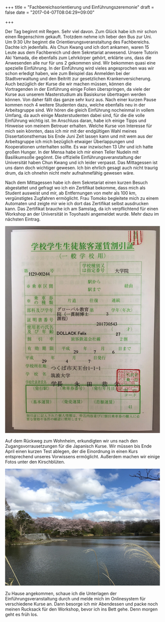 +++
title = "Fachbereichsorientierung und Einführungszeremonie"
draft = false
date = "2017-04-07T08:04:29+09:00"

+++

Der Tag beginnt mit Regen. Sehr viel davon. Zum Glück habe ich mir schon einen
Regenschirm gekauft. Trotzdem nehme ich lieber den Bus zur Uni. Um 9:30 Uhr
beginnt die Orientierungsveranstaltung des Fachbereichs. Dachte ich jedenfalls.
Als Chun Kwang und ich dort ankamen, waren 15 Leute aus dem Fachbereich und dem
Sekretariat anwesend. Unsere Tutorin Aki Yamada, die ebenfalls zum Lehrkörper
gehört, erklärte uns, dass die Anwesenden alle nur für uns 2 gekommen sind.
Wir bekommen quasi eine spezielle Einführung. In der Einführung wird vieles
angesprochen was wir schon erledigt haben, wie zum Beispiel das Anmelden bei
der Stadtverwaltung und den Beitritt zur gesetzlichen Krankenversicherung. Auch
bezüglich der Kurse die wir machen müssen, können die Vortragenden in der
Einführung einige Folien überspringen, da viele der Kurse aus unserem
Masterstudium als Basiskurse übertragen werden können. Von daher fällt das ganze
sehr kurz aus. Nach einer kurzen Pause kommen noch 4 weitere Studenten dazu,
welche ebenfalls neu in der Arbeitsgruppe sind. Wir hören die gleich Einführung
nocheinmal in vollem Umfang, da auch einige Masterstudenten dabei sind, für die
die volle Einführung wichtig ist. Im Anschluss daran, habe ich einige Tipps und
Hinweise von meinem Betreuer erhalten. Welche Kurse von Interesse für mich sein
könnten, dass ich mir mit der endgültigen Wahl meines Dissertationsthemas bis
Ende Juni Zeit lassen kann und mit wem aus der Arbeitsgruppe ich mich bezüglich
etwaiger Überlappungen und Kooperationen unterhalten sollte. Es war inzwischen
13 Uhr und ich hatte großen Hunger. In der Mensa habe ich mir einen Teller
Nudeln mit Basilikumsoße gegönnt. Die offizielle Einführungsveranstaltung der
Universität haben Chun Kwang und ich leider verpasst. Das Mittagessen ist uns
dann doch wichtiger gewesen. Ich bin ehrlich gesagt auch nicht traurig drum, da
ich ohnehin nicht mehr aufnahmefähig gewesen wäre.

Nach dem Mittagessen habe ich dem Sekretariat einen kurzen Besuch abgestattet
und gefragt wo ich ein Zertifikat bekomme, dass mich als Student ausweist und
mir, ab Entfernungen von mehr als 100 km, vergünstigtes Zugfahren ermöglicht.
Frau Tomoko begleitete mich zu einem Automaten und zeigte mir wie ich dort das
Zertifikat selbst ausdrucken kann. Das Zertifikat brauche ich am Samstag, da
ich verpflichtend für einen Workshop an der Universität in Toyohashi angemeldet
wurde. Mehr dazu im nächsten Eintrag.

![Cherry](/img/friday/cert.jpg)

Auf dem Rückweg zum Wohnheim, erkundigten wir uns nach den
Zugangsvorrausetzungen für die Japanisch Kurse. Wir müssen bis Ende April einen
kurzen Test ablegen, der die Einordnung in einen Kurs entsprechend unseres
Vorwissens ermöglicht. Außerdem machen wir einige Fotos unter den Kirschblüten.

![Cherry](/img/friday/cherry.jpg)

Zu Hause angekommen, schaue ich die Unterlagen der
Einführungsveranstaltung durch und melde mich im Onlinesystem für verschiedene
Kurse an. Dann besorge ich mir Abendessen und packe noch meinen Rucksack für den
Workshop, bevor ich ins Bett gehe. Denn morgen geht es früh los.
